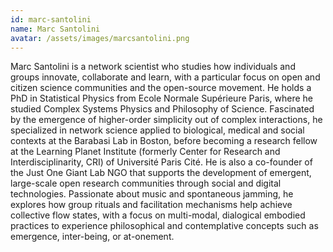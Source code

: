 ```yaml
---
id: marc-santolini
name: Marc Santolini
avatar: /assets/images/marcsantolini.png
---
```


Marc Santolini is a network scientist who studies how individuals and groups innovate, collaborate and learn, with a particular focus on open and citizen science communities and the open-source movement. He holds a PhD in Statistical Physics from Ecole Normale Supérieure Paris, where he studied Complex Systems Physics and Philosophy of Science. Fascinated by the emergence of higher-order simplicity out of complex interactions, he specialized in network science applied to biological, medical and social contexts at the Barabasi Lab in Boston, before becoming a research fellow at the Learning Planet Institute (formerly Center for Research and Interdisciplinarity, CRI) of Université Paris Cité. He is also a co-founder of the Just One Giant Lab NGO that supports the development of emergent, large-scale open research communities through social and digital technologies. Passionate about music and spontaneous jamming, he explores how group rituals and facilitation mechanisms help achieve collective flow states, with a focus on multi-modal, dialogical embodied practices to experience philosophical and contemplative concepts such as emergence, inter-being, or at-onement. 